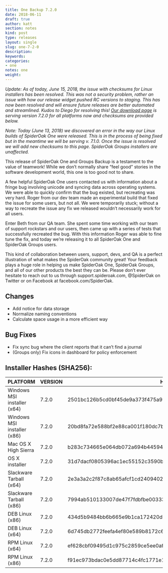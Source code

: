 ```yaml
---
title: One Backup 7.2.0
date: 2018-06-11
draft: true
author: katt
section: notes
kind: post
type: releases
layout: single
slug: one-7-2-0
description: 
keywords: 
categories: 
- one
notes: one
weight: 
---
```


_Update: As of today, June 15, 2018, the issue with checksums for Linux installers has been resolved. This was not a security problem, rather an issue with how our release widget pushed RC versions to staging. This has now been resolved and will ensure future releases are better automated and streamlined. Kudos to Diego for resolving this! [Our download page](https://spideroakwp.wpengine.com/one/download/) is serving version 7.2.0 for all platforms now and checksums are provided below._

_Note: Today (June 13, 2018) we discovered an error in the way our Linux builds of SpiderOak One were released. This is in the process of being fixed but in the meantime we will be serving v. 7.1.0. Once the issue is resolved we will add new checksums to this page. SpiderOak Groups installers are unaffected._

This release of SpiderOak One and Groups Backup is a testament to the value of teamwork! While we don’t normally share “feel good” stories in the software development world, this one is too good not to share.

A few helpful SpiderOak One users contacted us with information about a fringe bug involving unicode and syncing data across operating systems. We were able to quickly confirm that the bug existed, but recreating was very hard. Roger from our dev team made an experimental build that fixed the issue for some users, but not all. We were temporarily stuck; without a way to recreate the issue any fix we released wouldn’t necessarily work for all users.

Enter Beth from our QA team. She spent some time working with our team of support rockstars and our users, then came up with a series of tests that successfully recreated the bug. With this information Roger was able to fine tune the fix, and today we’re releasing it to all SpiderOak One and SpiderOak Groups users.

This kind of collaboration between users, support, devs, and QA is a perfect illustration of what makes the SpiderOak community great! Your feedback plays a huge role in helping us make SpiderOak One, SpiderOak Groups, and all of our other products the best they can be. Please don’t ever hesitate to reach out to us through support.spideroak.com, @SpiderOak on Twitter or on Facebook at facebook.com/SpiderOak.

## Changes

- Add notice for data storage
- Normalize naming conventions
- Calculate space usage in a more efficient way

## Bug Fixes

- Fix sync bug where the client reports that it can’t find a journal
- (Groups only) Fix icons in dashboard for policy enforcement

## Installer Hashes (SHA256):

| PLATFORM                    | VERSION | HASH                                                             |
|-----------------------------|---------|------------------------------------------------------------------|
| Windows MSI installer (x64) | 7.2.0   | 2501bc126b5cd0bf45de9a373f475a97f6e81720218ad9bffec2d3100fe772ef |
| Windows MSI installer (x86) | 7.2.0   | 20bd8fa72e588bf2e88ca001f180dc7b88a9693e01324c0b3dbf2d467ec9ec11 |
| Mac OS X High Sierra        | 7.2.0   | b283c734665e064db072a694b44594553427a5dbab513472213e5c91fb9e65fc |
| OS X installer              | 7.2.0   | 31d7dacf0805396ac1ec55152c3590bd9f39540db53b92a05422c196139f793a |
| Slackware Tarball (x64)     | 7.2.0   | 2e3a3a2c2f87c8ab65afcf1cd2409402c7d62c356a373647aa737b4b74fc4157 |
| Slackware Tarball (x86)     | 7.2.0   | 7994ab510133007de47f7fdbfbe00333f33517f11f6a56f7262349604666cfee |
| DEB Linux (x86)             | 7.2.0   | 434d5b9484bb6b665e9b1ca172420d4d93a52a08490c57fa9bf9866236eb6cfd |
| DEB Linux (x64)             | 7.2.0   | 6d745db2772feefa4ef80e589b8172c6c396c4e2b68fc4d961dac5661baeddd0 |
| RPM Linux (x64)             | 7.2.0   | ef628cbf09495d1c975c2859ce5ee0afba7e8913acfa47e01ce8d35870a0ceb2 |
| RPM Linux (x86)             | 7.2.0   | f91ec973bdac0e5dd87714c4fc1771e11e9d4e788ac886eddc0f36b1268761e8 |